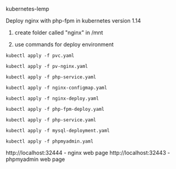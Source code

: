 kubernetes-lemp


Deploy nginx with php-fpm in kubernetes version 1.14

1) create folder called "nginx" in /mnt

2) use commands for deploy environment

```kubectl apply -f pvc.yaml```

```kubectl apply -f pv-nginx.yaml```

```kubectl apply -f php-service.yaml```

```kubectl apply -f nginx-configmap.yaml```

```kubectl apply -f nginx-deploy.yaml```

```kubectl apply -f php-fpm-deploy.yaml```

```kubectl apply -f php-service.yaml```

```kubectl apply -f mysql-deployment.yaml```

```kubectl apply -f phpmyadmin.yaml```

http://localhost:32444 - nginx web page
http://localhost:32443 - phpmyadmin web page
